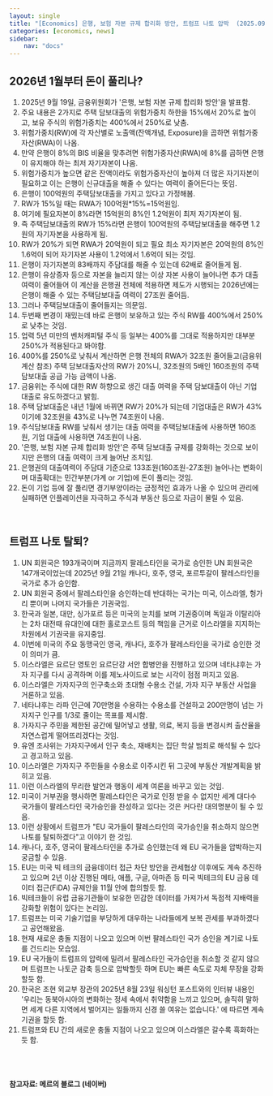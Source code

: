 ```yaml
---
layout: single
title: "[Economics] 은행, 보험 자본 규제 합리화 방안, 트럼프 나토 압박  (2025.09.23)"
categories: [economics, news]
sidebar:
    nav: "docs"
---
```


## 2026년 1월부터 돈이 풀리나?
1. 2025년 9월 19일, 금융위원회가 '은행, 보험 자본 규제 합리화 방안'을 발표함.
1. 주요 내용은 2가지로 주택 담보대출의 위험가중치 하한을 15%에서 20%로 높이고, 보유 주식의 위험가중치는 400%에서 250%로 낮춤.
1. 위험가중치(RW)에 각 자산별로 노출액(잔액개념, Exposure)을 곱하면 위험가중자산(RWA)이 나옴.
1. 만약 은행이 8%의 BIS 비율을 맞추려면 위험가중자산(RWA)에 8%를 곱하면 은행이 유지해야 하는 최저 자기자본이 나옴.
1. 위험가중치가 높으면 같은 잔액이라도 위험가중자산이 높아져 더 많은 자기자본이 필요하고 이는 은행이 신규대출을 해줄 수 있다는 여력이 줄어든다는 뜻임.
1. 은행이 100억원의 주택담보대출을 가지고 있다고 가정해봄.
1. RW가 15%일 때는 RWA가 100억원*15%=15억원임.
1. 여기에 필요자본이 8%라면 15억원의 8%인 1.2억원이 최저 자기자본이 됨.
1. 즉 주택담보대출의 RW가 15%라면 은행이 100억원의 주택담보대출을 해주면 1.2원의 자기자본을 사용하게 됨.
1. RW가 20%가 되면 RWA가 20억원이 되고 필요 최소 자기자본은 20억원의 8%인 1.6억이 되어 자기자본 사용이 1.2억에서 1.6억이 되는 것임.
1. 은행이 자기자본의 83배까지 주담대를 해줄 수 있는데 62배로 줄어들게 됨.
1. 은행이 유상증자 등으로 자본을 늘리지 않는 이상 자본 사용이 늘어나면 추가 대출 여력이 줄어들어 이 계산을 은행권 전체에 적용하면 제도가 시행되는 2026년에는 은행이 해줄 수 있는 주택담보대출 여력이 27조원 줄어듬.
1. 그러나 주택담보대출이 줄어들지는 의문임.
1. 두번째 변경이 재밌는데 바로 은행이 보유하고 있는 주식 RW를 400%에서 250%로 낮추는 것임.
1. 업력 5년 미만의 벤처캐피털 주식 등 일부는 400%를 그대로 적용하지만 대부분 250%가 적용된다고 봐야함.
1. 400%를 250%로 낮춰서 계산하면 은행 전체의 RWA가 32조원 줄어들고(금융위 계산 참조) 주택 담보대출자산의 RW가 20%니, 32조원의 5배인 160조원의 주택담보대출 공급 가능 금액이 나옴.
1. 금융위는 주식에 대한 RW 하향으로 생긴 대출 여력을 주택 담보대출이 아닌 기업 대출로 유도하겠다고 밝힘.
1. 주택 담보대출은 내년 1월에 바뀌면 RW가 20%가 되는데 기업대출은 RW가 43%이기에 32조원을 43%로 나누면 74조원이 나옴.
1. 주식담보대출 RW를 낮춰서 생기는 대출 여력을 주택담보대출에 사용하면 160조원, 기업 대출에 사용하면 74조원이 나옴.
1. '은행, 보험 자본 규제 합리화 방안'은 주택 담보대출 규제를 강화하는 것으로 보이지만 은행의 대출 여력이 크게 늘어난 조치임.
1. 은행권의 대출여력이 주담대 기준으로 133조원(160조원-27조원) 늘어나는 변화이며 대출확대는 민간부분(가계 or 기업)에 돈이 풀리는 것임.
1. 돈이 기업 등에 잘 풀리면 경기부양이라는 긍정적인 효과가 나올 수 있으며 관리에 실패하면 인플레이션을 자극하고 주식과 부동산 등으로 자금이 몰릴 수 있음.

<br/>

## 트럼프 나토 탈퇴?
1. UN 회원국은 193개국이며 지금까지 팔레스타인을 국가로 승인한 UN 회원국은 147개국이었는데 2025년 9월 21일 캐나다, 호주, 영국, 포르투갈이 팔레스타인을 국가로 추가 승인함.
1. UN 회원국 중에서 팔레스타인을 승인하는데 반대하는 국가는 미국, 이스라엘, 헝가리 뿐이며 나머지 국가들은 기권국임.
1. 한국과 일본, 대만, 싱가포르 등은 미국의 눈치를 보며 기권중이며 독일과 이탈리아는 2차 대전때 유대인에 대한 홀로코스트 등의 책임을 근거로 이스라엘을 지지하는 차원에서 기권국을 유지중임.
1. 이번에 미국의 주요 동맹국인 영국, 캐나다, 호주가 팔레스타인을 국가로 승인한 것이 의미가 큼.
1. 이스라엘은 요르단 영토인 요르단강 서안 합병안을 진행하고 있으며 네타냐후는 가자 지구를 다시 공격하며 이를 제노사이드로 보는 시각이 점점 퍼지고 있음.
1. 이스라엘은 가자지구의 인구축소와 초대형 수용소 건설, 가자 지구 부동산 사업을 거론하고 있음.
1. 네타냐후는 라파 인근에 70만명을 수용하는 수용소를 건설하고 200만명이 넘는 가자지구 인구를 1/3로 줄이는 목표를 제시함.
1. 가자지구 주민을 제한된 공간에 밀어넣고 생활, 의료, 복지 등을 변경시켜 출산율을 자연스럽게 떨어뜨리겠다는 것임.
1. 유엔 조사위는 가자지구에서 인구 축소, 재배치는 집단 학살 범죄로 해석될 수 있다고 경고하고 있음.
1. 이스라엘은 가자지구 주민들을 수용소로 이주시킨 뒤 그곳에 부동산 개발계획을 밝히고 있음.
1. 이런 이스라엘의 무리한 발언과 행동이 세계 여론을 바꾸고 있는 것임.
1. 미국이 거부권을 행사하면 팔레스타인은 국가로 인정 받을 수 없지만 세계 대다수 국가들이 팔레스타인 국가승인을 찬성하고 있다는 것은 커다란 대의명분이 될 수 있음.
1. 이런 상황에서 트럼프가 "EU 국가들이 팔레스타인의 국가승인을 취소하지 않으면 나토를 탈퇴하겠다"고 이야기 한 것임.
1. 캐나다, 호주, 영국이 팔레스타인을 추가로 승인했는데 왜 EU 국가들을 압박하는지 궁금할 수 있음.
1. EU는 미국 빅 테크의 금융데이터 접근 차단 방안을 관세협상 이후에도 계속 추진하고 있으며 2년 이상 진행된 메타, 애플, 구글, 아마존 등 미국 빅테크의 EU 금융 데이터 접근(FiDA) 규제안을 11월 안에 합의할듯 함.
1. 빅테크들이 유럽 금융기관들이 보유한 민감한 데이터를 가져가서 독점적 지배력을 강화할 위험이 있다는 논리임.
1. 트럼프는 미국 기술기업을 부당하게 대우하는 나라들에게 보복 관세를 부과하겠다고 공언해왔음.
1. 현재 새로운 충돌 지점이 나오고 있으며 이번 팔레스타인 국가 승인을 계기로 나토를 건드리는 모습임.
1. EU 국가들이 트럼프의 압력에 밀려서 팔레스타인 국가승인을 취소할 것 같지 않으며 트럼프는 나토군 감축 등으로 압박할듯 하며 EU는 빠른 속도로 자체 무장을 강화할듯 함.
1. 한국은 조현 외교부 장관의 2025년 8월 23일 워싱턴 포스트와의 인터뷰 내용인 '우리는 동북아시아의 변화하는 정세 속에서 취약함을 느끼고 있으며, 솔직히 말하면 세계 다른 지역에서 벌어지는 일들까지 신경 쓸 여유는 없습니다.' 에 따르면 계속 기권을 할듯 함.
1. 트럼프와 EU 간의 새로운 충돌 지점이 나오고 있으며 이스라엘은 갈수록 흑화하는듯 함.



<br/>
<br/>

#### 참고자료: 메르의 블로그 (네이버)
